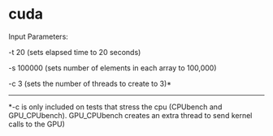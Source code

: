 # cuda

Input Parameters:

-t 20 (sets elapsed time to 20 seconds)

-s 100000 (sets number of elements in each array to 100,000)

-c 3 (sets the number of threads to create to 3)*
_________________________________________________________________________________________________________________________

*-c is only included on tests that stress the cpu (CPUbench and GPU_CPUbench). GPU_CPUbench creates an extra thread to send kernel calls to the GPU)
